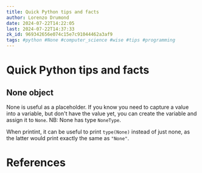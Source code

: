 ```yaml
---
title: Quick Python tips and facts
author: Lorenzo Drumond
date: 2024-07-22T14:22:05
last: 2024-07-22T14:37:33
zk_id: 969342656e074c15e7c91044462a3af9
tags: #python #None #computer_science #wise #tips #programming
---
```



# Quick Python tips and facts

## None object

None is useful as a placeholder. If you know you need to capture a value into a variable, but don't have the value yet, you can create the variable and assign it to `None`. NB: None has type `NoneType`.

When printint, it can be useful to print `type(None)` instead of just none, as the latter would print exactly the same as `"None"`.

# References
